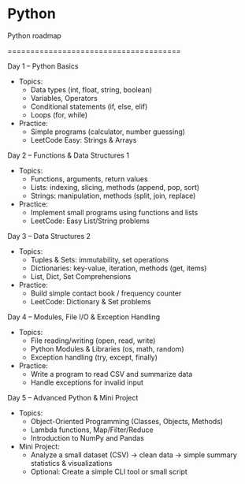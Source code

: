 # Python 
Python roadmap 

======================================

Day 1 – Python Basics
* Topics:
    * Data types (int, float, string, boolean)
    * Variables, Operators
    * Conditional statements (if, else, elif)
    * Loops (for, while)
* Practice:
    * Simple programs (calculator, number guessing)
    * LeetCode Easy: Strings & Arrays

Day 2 – Functions & Data Structures 1
* Topics:
    * Functions, arguments, return values
    * Lists: indexing, slicing, methods (append, pop, sort)
    * Strings: manipulation, methods (split, join, replace)
* Practice:
    * Implement small programs using functions and lists
    * LeetCode: Easy List/String problems

Day 3 – Data Structures 2
* Topics:
    * Tuples & Sets: immutability, set operations
    * Dictionaries: key-value, iteration, methods (get, items)
    * List, Dict, Set Comprehensions
* Practice:
    * Build simple contact book / frequency counter
    * LeetCode: Dictionary & Set problems

Day 4 – Modules, File I/O & Exception Handling
* Topics:
    * File reading/writing (open, read, write)
    * Python Modules & Libraries (os, math, random)
    * Exception handling (try, except, finally)
* Practice:
    * Write a program to read CSV and summarize data
    * Handle exceptions for invalid input

Day 5 – Advanced Python & Mini Project
* Topics:
    * Object-Oriented Programming (Classes, Objects, Methods)
    * Lambda functions, Map/Filter/Reduce
    * Introduction to NumPy and Pandas
* Mini Project:
    * Analyze a small dataset (CSV) → clean data → simple summary statistics & visualizations
    * Optional: Create a simple CLI tool or small script